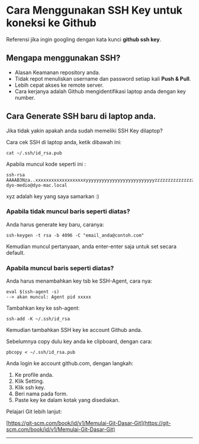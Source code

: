 # Cara Menggunakan SSH Key untuk koneksi ke Github

Referensi jika ingin googling dengan kata kunci **github ssh key**.

## Mengapa menggunakan SSH?

* Alasan Keamanan repository anda.
* Tidak repot menuliskan username dan password setiap kali **Push & Pull**.
* Lebih cepat akses ke remote server.
* Cara kerjanya adalah Github mengidentifikasi laptop anda dengan key number.

## Cara Generate SSH baru di laptop anda.

Jika tidak yakin apakah anda sudah memeliki SSH Key dilaptop?

Cara cek SSH di laptop anda, ketik dibawah ini:

	cat ~/.ssh/id_rsa.pub

Apabila muncul kode seperti ini :

	ssh-rsa AAAAB3Nza..xxxxxxxxxxxxxxxxxxxyyyyyyyyyyyyyyyyyyyyyyyyyyzzzzzzzzzzzzzzzzzzzxxxxxxxxxxxxxxxxxxxxxxxyyyyyyyyyyyyyyyyyyyyyyyyyyyyyyyyyyyyyyyyzzzzzzzzzzzzzzzzzzzzzzzzzzzzzzzxxxxxxxxxxxxxxxxxxxxxxxxxxyyyyyyyyyyyyyyyyyyyyyyyyyyyyyyyyyyyyyyyyyyzzzzzzzzzzzzz dyo-medio@dyo-mac.local

xyz adalah key yang saya samarkan :)

### Apabila tidak muncul baris seperti diatas?

Anda harus generate key baru, caranya:

	ssh-keygen -t rsa -b 4096 -C "email_anda@contoh.com"

Kemudian muncul pertanyaan, anda enter-enter saja untuk set secara default.

### Apabila muncul baris seperti diatas?

Anda harus menambahkan key tsb ke SSH-Agent, cara nya:

	eval $(ssh-agent -s)
	--> akan muncul: Agent pid xxxxx

Tambahkan key ke ssh-agent:

	ssh-add -K ~/.ssh/id_rsa

Kemudian tambahkan SSH key ke account Github anda.

Sebelumnya copy dulu key anda ke clipboard, dengan cara:

	pbcopy < ~/.ssh/id_rsa.pub

Anda login ke account github.com, dengan langkah:

1. Ke profile anda.
2. Klik Setting.
3. Klik ssh key.
4. Beri nama pada form.
5. Paste key ke dalam kotak yang disediakan.

Pelajari Git lebih lanjut:

[https://git-scm.com/book/id/v1/Memulai-Git-Dasar-Git](https://git-scm.com/book/id/v1/Memulai-Git-Dasar-Git)

---


	
